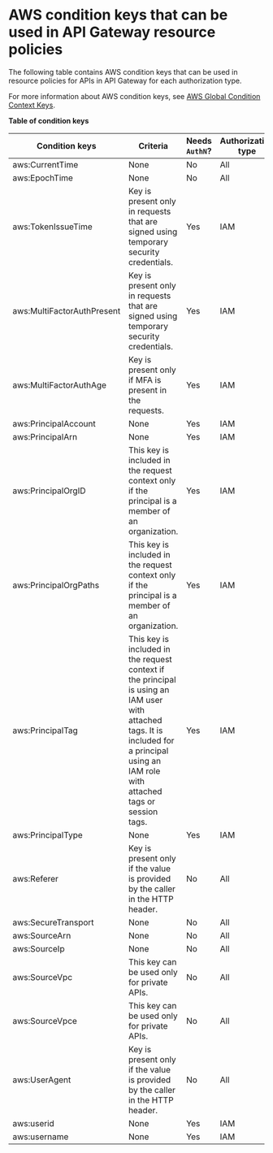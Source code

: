 # AWS condition keys that can be used in API Gateway resource policies<a name="apigateway-resource-policies-aws-condition-keys"></a>

The following table contains AWS condition keys that can be used in resource policies for APIs in API Gateway for each authorization type\.

For more information about AWS condition keys, see [AWS Global Condition Context Keys](https://docs.aws.amazon.com/IAM/latest/UserGuide/reference_policies_condition-keys.html)\.


**Table of condition keys**  

| Condition keys | Criteria | Needs `AuthN`? | Authorization type | 
| --- | --- | --- | --- | 
| aws:CurrentTime | None | No | All | 
| aws:EpochTime | None | No | All | 
| aws:TokenIssueTime | Key is present only in requests that are signed using temporary security credentials\. | Yes | IAM | 
| aws:MultiFactorAuthPresent | Key is present only in requests that are signed using temporary security credentials\. | Yes | IAM | 
| aws:MultiFactorAuthAge | Key is present only if MFA is present in the requests\. | Yes | IAM | 
| aws:PrincipalAccount | None | Yes | IAM | 
| aws:PrincipalArn | None | Yes | IAM | 
| aws:PrincipalOrgID | This key is included in the request context only if the principal is a member of an organization\. | Yes | IAM | 
| aws:PrincipalOrgPaths | This key is included in the request context only if the principal is a member of an organization\. | Yes | IAM | 
| aws:PrincipalTag | This key is included in the request context if the principal is using an IAM user with attached tags\. It is included for a principal using an IAM role with attached tags or session tags\. | Yes | IAM | 
| aws:PrincipalType | None | Yes | IAM | 
| aws:Referer | Key is present only if the value is provided by the caller in the HTTP header\. | No | All | 
| aws:SecureTransport | None | No | All | 
| aws:SourceArn | None | No | All | 
| aws:SourceIp | None | No | All | 
| aws:SourceVpc | This key can be used only for private APIs\. | No | All | 
| aws:SourceVpce | This key can be used only for private APIs\. | No | All | 
| aws:UserAgent | Key is present only if the value is provided by the caller in the HTTP header\. | No | All | 
| aws:userid | None | Yes | IAM | 
| aws:username | None | Yes | IAM | 
